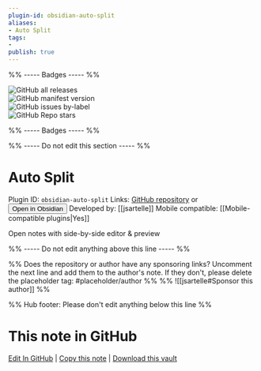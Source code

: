 ```yaml
---
plugin-id: obsidian-auto-split
aliases:
- Auto Split
tags: 
- 
publish: true
---
```


%% ----- Badges ----- %%

![GitHub all releases](https://img.shields.io/github/downloads/jsartelle/obsidian-auto-split/total?color=573E7A&logo=github&style=for-the-badge)   
![GitHub manifest version](https://img.shields.io/github/manifest-json/v/jsartelle/obsidian-auto-split?color=573E7A&logo=github&style=for-the-badge)   
![GitHub issues by-label](https://img.shields.io/github/issues/jsartelle/obsidian-auto-split/help%20wanted?color=573E7A&logo=github&style=for-the-badge)   
![GitHub Repo stars](https://img.shields.io/github/stars/jsartelle/obsidian-auto-split?color=573E7A&logo=github&style=for-the-badge)

%% ----- Badges ----- %%

%% ----- Do not edit this section ----- %%

# Auto Split

Plugin ID: `obsidian-auto-split`
Links: [GitHub repository](https://github.com/jsartelle/obsidian-auto-split) or [<button id=HH>Open in Obsidian</button>](obsidian://goto-plugin?id=obsidian-auto-split)
Developed by: [[jsartelle]]
Mobile compatible: [[Mobile-compatible plugins|Yes]]

Open notes with side-by-side editor & preview

%% ----- Do not edit anything above this line ----- %% 

%% Does the repository or author have any sponsoring links? Uncomment the next line and add them to the author's note. If they don't, please delete the placeholder tag: #placeholder/author %%
%% ![[jsartelle#Sponsor this author]] %%

%% Hub footer: Please don't edit anything below this line %%

# This note in GitHub

<span class="git-footer">[Edit In GitHub](https://github.dev/obsidian-community/obsidian-hub/blob/main/02%20-%20Community%20Expansions/02.05%20All%20Community%20Expansions/Plugins/obsidian-auto-split.md "git-hub-edit-note") | [Copy this note](https://raw.githubusercontent.com/obsidian-community/obsidian-hub/main/02%20-%20Community%20Expansions/02.05%20All%20Community%20Expansions/Plugins/obsidian-auto-split.md "git-hub-copy-note") | [Download this vault](https://github.com/obsidian-community/obsidian-hub/archive/refs/heads/main.zip "git-hub-download-vault") </span>
